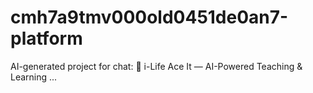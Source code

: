 # cmh7a9tmv000old0451de0an7-platform
AI-generated project for chat: 🧠 i-Life Ace It — AI-Powered Teaching &amp; Learning ...
